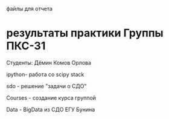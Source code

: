 файлы для отчета 

результаты практики Группы ПКС-31 
========================
Студенты: Дёмин Комов  Орлова

ipython- работа co scipy stack

sdo - решение "задачи о СДО"

Courses - создание курса группой

Data - BigData из СДО ЕГУ Бунина
